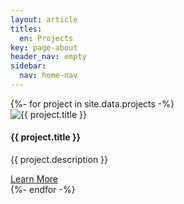 ```yaml
---
layout: article
titles:
  en: Projects
key: page-about
header_nav: empty
sidebar:
  nav: home-nav
---
```


<section class="projects-grid">
  <div class="container">
    <div class="grid">
      {%- for project in site.data.projects -%}
      <div class="cell">
        <div class="card">
          <div class="card__image">
            <img class="image" src="{{ project.image }}" alt="{{ project.title }}">
          </div>
          <div class="card__content">
            <div class="card__header">
              <h4>{{ project.title }}</h4>
            </div>
            <p>{{ project.description }}</p>
            <a href="{{ project.url }}" class="button">Learn More</a>
          </div>
        </div>
      </div>
      {%- endfor -%}
    </div>
  </div>
</section>
